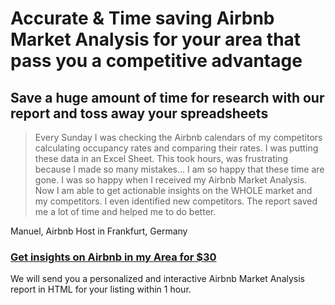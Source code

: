 # Accurate & Time saving Airbnb Market Analysis for your area that pass you a competitive advantage

## Save a huge amount of time for research with our report and toss away your spreadsheets

> Every Sunday I was checking the Airbnb calendars of my competitors calculating occupancy rates and comparing their rates. I was putting these data in an Excel Sheet. This took hours, was frustrating because I made so many mistakes... I am so happy that these time are gone. I was so happy when I received my Airbnb Market Analysis. Now I am able to get actionable insights on the WHOLE market and my competitors. I even identified new competitors. The report saved me a lot of time and helped me to do better.

Manuel, Airbnb Host in Frankfurt, Germany

### [Get insights on Airbnb in my Area for $30](#)

We will send you a personalized and interactive Airbnb Market Analysis report in HTML for your listing within 1 hour.
